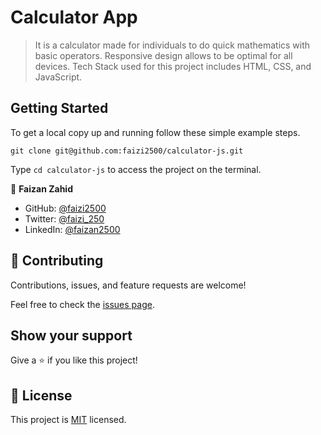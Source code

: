 # Calculator App

> It is a calculator made for individuals to do quick mathematics with basic operators. Responsive design allows to be optimal for all devices. Tech Stack used for this project includes HTML, CSS, and JavaScript. 


## Getting Started

To get a local copy up and running follow these simple example steps.

`git clone git@github.com:faizi2500/calculator-js.git`

Type `cd calculator-js` to access the project on the terminal.

👤 **Faizan Zahid**

- GitHub: [@faizi2500 ](https://github.com/faizi2500)
- Twitter: [@faizi_250 ](https://twitter.com/Faizy_250)
- LinkedIn: [@faizan2500](www.linkedin.com/in/faizan2500)

## 🤝 Contributing

Contributions, issues, and feature requests are welcome!

Feel free to check the [issues page](../../issues/).

## Show your support

Give a ⭐️ if you like this project!

## 📝 License

This project is [MIT](./MIT.md) licensed.